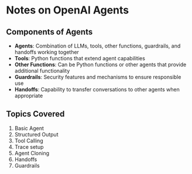 # Notes on OpenAI Agents

## Components of Agents
- **Agents**: Combination of LLMs, tools, other functions, guardrails, and handoffs working together
- **Tools**: Python functions that extend agent capabilities
- **Other Functions**: Can be Python functions or other agents that provide additional functionality
- **Guardrails**: Security features and mechanisms to ensure responsible use
- **Handoffs**: Capability to transfer conversations to other agents when appropriate

## Topics Covered

1. Basic Agent
2. Structured Output
3. Tool Calling
4. Trace setup
5. Agent Cloning
6. Handoffs
7. Guardrails





